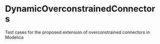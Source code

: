 # DynamicOverconstrainedConnectors
Test cases for the proposed extension of overconstrained connectors in Modelica

